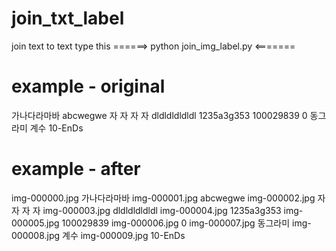 # join_txt_label
join text to text
type this ======> python join_img_label.py <=======

# example - original
가나다라마바
abcwegwe
자 자 자 자
dldldldldldl
1235a3g353
100029839
0
동그라미
계수
10-EnDs

# example - after
img-000000.jpg 가나다라마바
img-000001.jpg abcwegwe
img-000002.jpg 자 자 자 자
img-000003.jpg dldldldldldl
img-000004.jpg 1235a3g353
img-000005.jpg 100029839
img-000006.jpg 0
img-000007.jpg 동그라미
img-000008.jpg 계수
img-000009.jpg 10-EnDs
